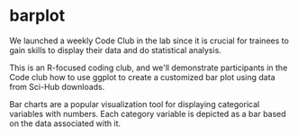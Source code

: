 # barplot

We launched a weekly Code Club in the lab since it is crucial for trainees to gain skills to display their data and do statistical analysis.

This is an R-focused coding club, and we'll demonstrate participants in the Code club how to use ggplot to create a customized bar plot 
using data from Sci-Hub downloads. 

Bar charts are a popular visualization tool for displaying categorical variables with numbers. 
Each category variable is depicted as a bar based on the data associated with it. 



